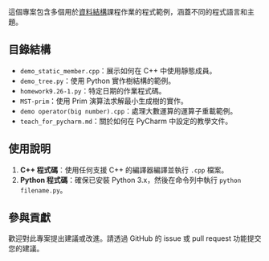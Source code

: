 這個專案包含多個用於[資料結構](https://courseap2.itc.ntnu.edu.tw/acadmOpenCourse/SyllabusCtrl?year=109&term=1&courseCode=LSU0003&courseGroup=&deptCode=EU11&formS=&classes1=&deptGroup=)課程作業的程式範例，涵蓋不同的程式語言和主題。

## 目錄結構
- `demo_static_member.cpp`：展示如何在 C++ 中使用靜態成員。
- `demo_tree.py`：使用 Python 實作樹結構的範例。
- `homework9.26-1.py`：特定日期的作業程式碼。
- `MST-prim`：使用 Prim 演算法求解最小生成樹的實作。
- `demo operator(big number).cpp`：處理大數運算的運算子重載範例。
- `teach_for_pycharm.md`：關於如何在 PyCharm 中設定的教學文件。

## 使用說明

1. **C++ 程式碼**：使用任何支援 C++ 的編譯器編譯並執行 `.cpp` 檔案。
2. **Python 程式碼**：確保已安裝 Python 3.x，然後在命令列中執行 `python filename.py`。

## 參與貢獻

歡迎對此專案提出建議或改進。請透過 GitHub 的 issue 或 pull request 功能提交您的建議。

